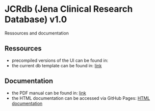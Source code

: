 # JCRdb (Jena Clinical Research Database) v1.0

Ressources and documentation

## Ressources

+ precompiled versions of the UI can be found in: 
+ the current db template can be found in: [link](https://github.com/stebro01/research_database_sqlite_i2b2/tree/491a2c6115b05c83043b648bd8225b67ca255cd4/db_template)

## Documentation

+ the PDF manual can be found in: [link](https://github.com/stebro01/research_database_sqlite_i2b2/blob/491a2c6115b05c83043b648bd8225b67ca255cd4/manual/technical_description_v202310sb.pdf)
+ the HTML documentation can be accessed via GitHub Pages: [HTML documentation](https://github.com/stebro01/research_database_sqlite_i2b2/tree/491a2c6115b05c83043b648bd8225b67ca255cd4/html)

